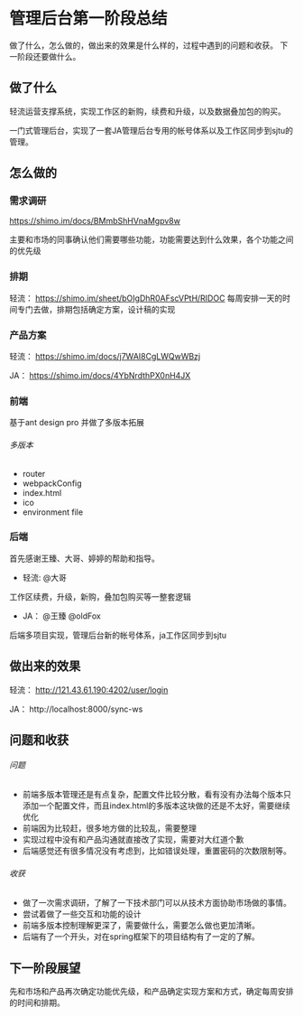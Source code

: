 # 管理后台第一阶段总结
做了什么，怎么做的，做出来的效果是什么样的，过程中遇到的问题和收获。
下一阶段还要做什么。

## 做了什么

轻流运营支撑系统，实现工作区的新购，续费和升级，以及数据叠加包的购买。

一门式管理后台，实现了一套JA管理后台专用的帐号体系以及工作区同步到sjtu的管理。

## 怎么做的

### 需求调研
https://shimo.im/docs/BMmbShHVnaMgpv8w

主要和市场的同事确认他们需要哪些功能，功能需要达到什么效果，各个功能之间的优先级

### 排期

轻流： https://shimo.im/sheet/bOIgDhR0AFscVPtH/RIDOC
每周安排一天的时间专门去做，排期包括确定方案，设计稿的实现

### 产品方案

轻流： https://shimo.im/docs/j7WAI8CgLWQwWBzj

JA： https://shimo.im/docs/4YbNrdthPX0nH4JX

### 前端

基于ant design pro 并做了多版本拓展

###### 多版本

- router
- webpackConfig
- index.html
- ico
- environment file

### 后端

首先感谢王臻、大哥、婷婷的帮助和指导。

- 轻流: @大哥

工作区续费，升级，新购，叠加包购买等一整套逻辑

- JA： @王臻 @oldFox

后端多项目实现，管理后台新的帐号体系，ja工作区同步到sjtu

## 做出来的效果

轻流： http://121.43.61.190:4202/user/login

JA： http://localhost:8000/sync-ws

## 问题和收获
###### 问题
- 前端多版本管理还是有点复杂，配置文件比较分散，看有没有办法每个版本只添加一个配置文件，而且index.html的多版本这块做的还是不太好，需要继续优化
- 前端因为比较赶，很多地方做的比较乱，需要整理
- 实现过程中没有和产品沟通就直接改了实现，需要对大红道个歉
- 后端感觉还有很多情况没有考虑到，比如错误处理，重置密码的次数限制等。

###### 收获
- 做了一次需求调研，了解了一下技术部门可以从技术方面协助市场做的事情。
- 尝试着做了一些交互和功能的设计
- 前端多版本控制理解更深了，需要做什么，需要怎么做也更加清晰。
- 后端有了一个开头，对在spring框架下的项目结构有了一定的了解。


## 下一阶段展望

先和市场和产品再次确定功能优先级，和产品确定实现方案和方式，确定每周安排的时间和排期。